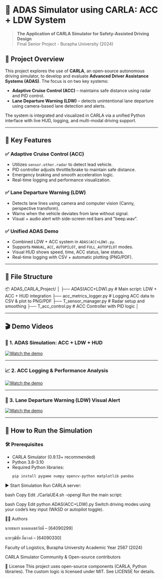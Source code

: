 # 🚗 ADAS Simulator using CARLA: ACC + LDW System

> **The Application of CARLA Simulator for Safety-Assisted Driving Design**  
> Final Senior Project - Burapha University (2024)

## 📌 Project Overview

This project explores the use of **CARLA**, an open-source autonomous driving simulator, to develop and evaluate **Advanced Driver Assistance Systems (ADAS)**. The focus is on two key systems:

- **Adaptive Cruise Control (ACC)** – maintains safe distance using radar and PID control.
- **Lane Departure Warning (LDW)** – detects unintentional lane departure using camera-based lane detection and alerts.

The system is integrated and visualized in CARLA via a unified Python interface with live HUD, logging, and multi-modal driving support.

---

## 🧠 Key Features

### ✅ Adaptive Cruise Control (ACC)
- Utilizes `sensor.other.radar` to detect lead vehicle.
- PID controller adjusts throttle/brake to maintain safe distance.
- Emergency braking and smooth acceleration logic.
- Real-time logging and performance visualization.

### ✅ Lane Departure Warning (LDW)
- Detects lane lines using camera and computer vision (Canny, perspective transform).
- Warns when the vehicle deviates from lane without signal.
- Visual + audio alert with side-screen red bars and "beep.wav".

### ✅ Unified ADAS Demo
- Combined LDW + ACC system in `ADAS(ACC+LDW).py`.
- Supports `MANUAL`, `ACC`, `AUTOPILOT`, and `FULL_AUTOPILOT` modes.
- Visual HUD shows speed, time, ACC status, lane status.
- Real-time logging with CSV + automatic plotting (PNG/PDF).

---

## 📁 File Structure

📦 ADAS_CARLA_Project/ │ ├── ADAS(ACC+LDW).py # Main script: LDW + ACC + HUD integration ├── acc_metrics_logger.py # Logging ACC data to CSV & plot to PNG/PDF ├── T_sensor_manager.py # Radar setup and smoothing ├── T_acc_control.py # ACC Controller with PID logic │

---
## 🎬 Demo Videos

### 🚗 1. ADAS Simulation: ACC + LDW + HUD
[![Watch the demo](https://img.youtube.com/vi/XGa_XzYuVyA/maxresdefault.jpg)](https://youtu.be/XGa_XzYuVyA)

---

### 📈 2. ACC Logging & Performance Analysis
[![Watch the demo](https://img.youtube.com/vi/IOnO5zjLFlw/maxresdefault.jpg)](https://youtu.be/IOnO5zjLFlw)

---

### 🧠 3. Lane Departure Warning (LDW) Visual Alert
[![Watch the demo](https://img.youtube.com/vi/su1HLTpOqd8/maxresdefault.jpg)](https://youtu.be/su1HLTpOqd8)

---

## 🧪 How to Run the Simulation

### 🛠️ Prerequisites
- CARLA Simulator (0.9.13+ recommended)
- Python 3.8–3.10
- Required Python libraries:
  ```bash
  pip install pygame numpy opencv-python matplotlib pandas
▶️ Start Simulation
Run CARLA server:

bash
Copy
Edit
./CarlaUE4.sh -opengl
Run the main script:

bash
Copy
Edit
python ADAS(ACC+LDW).py
Switch driving modes using your code’s key input (WASD or autopilot toggle).

👨‍💻 Authors

นายธนกร มงคลเดชสวัสดิ์ – [64090299]

นายวุฒิชัย อิ่มวงค์ – [64090330]

Faculty of Logistics, Burapha University
Academic Year 2567 (2024)

CARLA Simulator Community & Open-source contributors

📄 License
This project uses open-source components (CARLA, Python libraries). The custom logic is licensed under MIT. See LICENSE for details.
